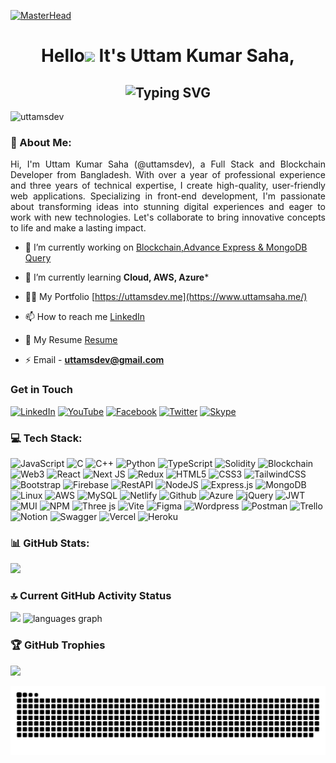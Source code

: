 [![MasterHead](https://i.ibb.co.com/qrcP0X4/uttamsdev.png)](https://www.uttamsaha.me/)

<h1 align="center">Hello<img src="https://raw.githubusercontent.com/Tarikul-Islam-Anik/Animated-Fluent-Emojis/master/Emojis/Hand%20gestures/Waving%20Hand.png" width="29px"> It's Uttam Kumar Saha,</h1>

<h2 align="center"><img src="https://readme-typing-svg.demolab.com?font=Fira+Code&weight=600&pause=1000&center=true&vCenter=true&lines=A+Full+Stack+Developer+(MERN);Experienced+Frontend+Developer;Skilled+Backend+Developer;Passionate+React.JS+Developer" alt="Typing SVG" /></h2>

<p align="left"> <img src="https://komarev.com/ghpvc/?username=uttamsdev&label=Profile%20views&color=0e75b6&style=flat" alt="uttamsdev" /> </p>

### 💫 About Me:

<p align="justify">Hi, I'm Uttam Kumar Saha (@uttamsdev), a Full Stack and Blockchain Developer from Bangladesh. With over a year of professional experience and three years of technical expertise, I create high-quality, user-friendly web applications. Specializing in front-end development, I'm passionate about transforming ideas into stunning digital experiences and eager to work with new technologies. Let's collaborate to bring innovative concepts to life and make a lasting impact.</p>

- 🔭 I’m currently working on [Blockchain,Advance Express & MongoDB Query](https://github.com/uttamsaha/Web3-Student-Feedback-System)

- 🌱 I’m currently learning **Cloud, AWS, Azure***

- 👨‍💻 My Portfolio [https://uttamsdev.me](https://www.uttamsaha.me/)

- 📫 How to reach me [LinkedIn](hhttps://www.linkedin.com/in/uttamsdev)

- 📄 My Resume [Resume](https://drive.google.com/file/d/1KRQKQyGbWInKF07XiSrMN1o0FdELSCTp/view?usp=sharing)

- ⚡ Email - **uttamsdev@gmail.com**

### Get in Touch

[![LinkedIn](https://img.shields.io/badge/linkedin-0A66C2.svg?&style=for-the-badge&logo=linkedin&logoColor=white)](https://www.linkedin.com/in/uttamsdev/)
[![YouTube](https://img.shields.io/badge/youtube-CD201F.svg?&style=for-the-badge&logo=youtube&logoColor=white)](https://www.youtube.com/@technotweaks9742)
[![Facebook](https://img.shields.io/badge/facebook-1877F2.svg?&style=for-the-badge&logo=facebook&logoColor=white)](https://www.facebook.com/uttamsdev)
[![Twitter](https://img.shields.io/badge/twitter-1DA1F2.svg?&style=for-the-badge&logo=twitter&logoColor=white)](https://twitter.com/uttamsaha404)
[![Skype](https://img.shields.io/badge/skype-00AFF0.svg?&style=for-the-badge&logo=skype&logoColor=white)](https://join.skype.com/invite/UlqUgBACVMqb)

### 💻 Tech Stack:

![JavaScript](https://img.shields.io/badge/JavaScript-%23323330.svg?style=flat&logo=javascript&logoColor=%23F7DF1E)
![C](https://img.shields.io/badge/C-%2300599C.svg?style=flat&logo=c&logoColor=white)
![C++](https://img.shields.io/badge/C++-%2300599C.svg?style=flat&logo=c%2B%2B&logoColor=white)
![Python](https://img.shields.io/badge/Python-3670A0?style=flat&logo=python&logoColor=ffdd54)
![TypeScript](https://img.shields.io/badge/TypeScript-3178c6?style=flat&logo=typescript&logoColor=ffffff)
![Solidity](https://img.shields.io/badge/Solidity-ffffff?style=flat&logo=solidity&logoColor=000000)
![Blockchain](https://img.shields.io/badge/Blockchain-orange?style=flat&logo=ethereum&logoColor=white)
![Web3](https://img.shields.io/badge/Web3-green?style=flat&logo=web3&logoColor=white)
![React](https://img.shields.io/badge/ReactJS-%2320232a.svg?style=flat&logo=react&logoColor=%2361DAFB)
![Next JS](https://img.shields.io/badge/NextJS-black?style=flat&logo=next.js&logoColor=white)
![Redux](https://img.shields.io/badge/Redux-%23593d88.svg?style=flat&logo=redux&logoColor=white)
![HTML5](https://img.shields.io/badge/HTML5-%23E34F26.svg?style=flat&logo=html5&logoColor=white)
![CSS3](https://img.shields.io/badge/CSS3-%231572B6.svg?style=flat&logo=css3&logoColor=white)
![TailwindCSS](https://img.shields.io/badge/tailwindcss-%2338B2AC.svg?style=flat&logo=tailwind-css&logoColor=white)
![Bootstrap](https://img.shields.io/badge/Bootstrap-%238511FA.svg?style=flat&logo=bootstrap&logoColor=white)
![Firebase](https://img.shields.io/badge/Firebase-%23323330.svg?style=flat&logo=firebase&logoColor=%23F7DF1E)
![RestAPI](https://img.shields.io/badge/RestAPI-white.svg?style=flat&logo=api&logoColor=white)
![NodeJS](https://img.shields.io/badge/Node.js-6DA55F?style=flat&logo=node.js&logoColor=white)
![Express.js](https://img.shields.io/badge/express.js-%23404d59.svg?style=flat&logo=express&logoColor=%2361DAFB)
![MongoDB](https://img.shields.io/badge/MongoDB-%234ea94b.svg?style=flat&logo=mongodb&logoColor=white)
![Linux](https://img.shields.io/badge/Linux-121013?style=flat&logo=linux&logoColor=white)
![AWS](https://img.shields.io/badge/AWS-%23FF9900.svg?style=flat&logo=amazon-aws&logoColor=white)
![MySQL](https://img.shields.io/badge/MySQL-%23404d59.svg?style=flat&logo=mysql&logoColor=%2361DAFB)
![Netlify](https://img.shields.io/badge/netlify-%23000000.svg?style=flat&logo=netlify&logoColor=#00C7B7)
![Github](https://img.shields.io/badge/Github-121013?style=flat&logo=github&logoColor=white)
![Azure](https://img.shields.io/badge/Azure-%238511FA.svg?style=flat&logo=azure&logoColor=white)
![jQuery](https://img.shields.io/badge/jquery-%230769AD.svg?style=flat&logo=jquery&logoColor=white)
![JWT](https://img.shields.io/badge/JWT-black?style=flat&logo=JSON%20web%20tokens)
![MUI](https://img.shields.io/badge/MUI-%230081CB.svg?style=flat&logo=mui&logoColor=white)
![NPM](https://img.shields.io/badge/NPM-%23CB3837.svg?style=flat&logo=npm&logoColor=white)
![Three js](https://img.shields.io/badge/threejs-black?style=flat&logo=three.js&logoColor=white)
![Vite](https://img.shields.io/badge/vite-%23646CFF.svg?style=flat&logo=vite&logoColor=white)
![Figma](https://img.shields.io/badge/figma-%23F24E1E.svg?style=flat&logo=figma&logoColor=white)
![Wordpress](https://img.shields.io/badge/Wordpress-%23000000.svg?style=flat&logo=wordpress&logoColor=#00C7B7)
![Postman](https://img.shields.io/badge/Postman-FF6C37?style=flat&logo=postman&logoColor=white)
![Trello](https://img.shields.io/badge/Trello-%23026AA7.svg?style=flat&logo=Trello&logoColor=white)
![Notion](https://img.shields.io/badge/Notion-%23000000.svg?style=flat&logo=notion&logoColor=white)
![Swagger](https://img.shields.io/badge/-Swagger-%23Clojure?style=flat&logo=swagger&logoColor=white)
![Vercel](https://img.shields.io/badge/vercel-%23000000.svg?style=flat&logo=vercel&logoColor=white)
![Heroku](https://img.shields.io/badge/Heroku-red.svg?style=flat&logo=heroku&logoColor=white)

### 📊 GitHub Stats:

![](https://github-readme-stats.vercel.app/api?username=uttamsaha&theme=tokyonight&hide_border=false&include_all_commits=true&count_private=true)

### 🔝 Current GitHub Activity Status

<div align="left">
  <img height="180" src="https://github-readme-streak-stats.herokuapp.com?user=uttamsaha&theme=tokyonight&hide_border=true&border_radius=5" />
  <img height="180" src="https://github-readme-stats.vercel.app/api/top-langs?username=uttamsaha&locale=en&hide_title=false&layout=compact&card_width=230&langs_count=6&theme=tokyonight&hide_border=true" alt="languages graph"  />
</div>

### 🏆 GitHub Trophies

![](https://github-profile-trophy.vercel.app/?username=uttamsaha&theme=onestar&no-frame=false&no-bg=false&margin-w=4)

![snake gif](https://github.com/uttamsaha/uttamsaha/blob/main/uttam.svg)
